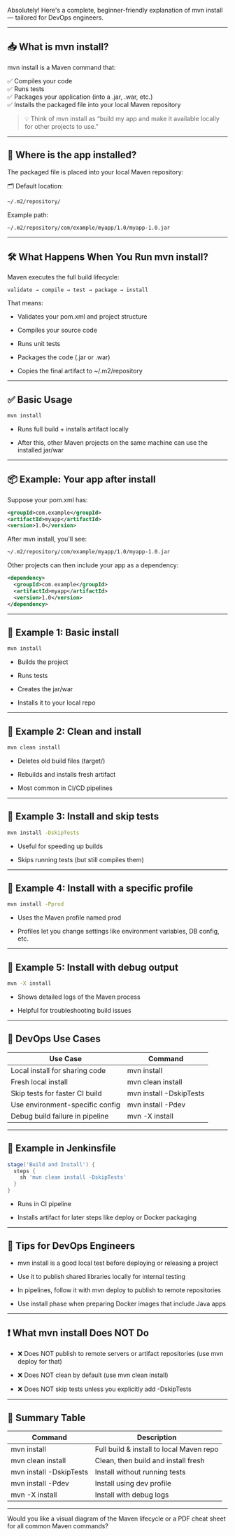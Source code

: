 Absolutely! Here's a complete, beginner-friendly explanation of mvn install — tailored for DevOps engineers.

---

## 📥 What is mvn install?

mvn install is a Maven command that:

✅ Compiles your code  
✅ Runs tests  
✅ Packages your application (into a .jar, .war, etc.)  
✅ Installs the packaged file into your local Maven repository

> 💡 Think of mvn install as “build my app and make it available locally for other projects to use.”

---

## 📍 Where is the app installed?

The packaged file is placed into your local Maven repository:

🗂️ Default location:

```bash
~/.m2/repository/
```

Example path:

```bash
~/.m2/repository/com/example/myapp/1.0/myapp-1.0.jar
```

---

## 🛠️ What Happens When You Run mvn install?

Maven executes the full build lifecycle:

```
validate → compile → test → package → install
```

That means:

- Validates your pom.xml and project structure
    
- Compiles your source code
    
- Runs unit tests
    
- Packages the code (.jar or .war)
    
- Copies the final artifact to ~/.m2/repository
    

---

## ✅ Basic Usage

```bash
mvn install
```

- Runs full build + installs artifact locally
    
- After this, other Maven projects on the same machine can use the installed jar/war
    

---

## 📦 Example: Your app after install

Suppose your pom.xml has:

```xml
<groupId>com.example</groupId>
<artifactId>myapp</artifactId>
<version>1.0</version>
```

After mvn install, you'll see:

```bash
~/.m2/repository/com/example/myapp/1.0/myapp-1.0.jar
```

Other projects can then include your app as a dependency:

```xml
<dependency>
  <groupId>com.example</groupId>
  <artifactId>myapp</artifactId>
  <version>1.0</version>
</dependency>
```

---

## 🧪 Example 1: Basic install

```bash
mvn install
```

- Builds the project
    
- Runs tests
    
- Creates the jar/war
    
- Installs it to your local repo
    

---

## 🧪 Example 2: Clean and install

```bash
mvn clean install
```

- Deletes old build files (target/)
    
- Rebuilds and installs fresh artifact
    
- Most common in CI/CD pipelines
    

---

## 🧪 Example 3: Install and skip tests

```bash
mvn install -DskipTests
```

- Useful for speeding up builds
    
- Skips running tests (but still compiles them)
    

---

## 🧪 Example 4: Install with a specific profile

```bash
mvn install -Pprod
```

- Uses the Maven profile named prod
    
- Profiles let you change settings like environment variables, DB config, etc.
    

---

## 🧪 Example 5: Install with debug output

```bash
mvn -X install
```

- Shows detailed logs of the Maven process
    
- Helpful for troubleshooting build issues
    

---

## 🔁 DevOps Use Cases

|Use Case|Command|
|---|---|
|Local install for sharing code|mvn install|
|Fresh local install|mvn clean install|
|Skip tests for faster CI build|mvn install -DskipTests|
|Use environment-specific config|mvn install -Pdev|
|Debug build failure in pipeline|mvn -X install|

---

## 🤖 Example in Jenkinsfile

```groovy
stage('Build and Install') {
  steps {
    sh 'mvn clean install -DskipTests'
  }
}
```

- Runs in CI pipeline
    
- Installs artifact for later steps like deploy or Docker packaging
    

---

## 🧠 Tips for DevOps Engineers

- mvn install is a good local test before deploying or releasing a project
    
- Use it to publish shared libraries locally for internal testing
    
- In pipelines, follow it with mvn deploy to publish to remote repositories
    
- Use install phase when preparing Docker images that include Java apps
    

---

## ❗ What mvn install Does NOT Do

- ❌ Does NOT publish to remote servers or artifact repositories (use mvn deploy for that)
    
- ❌ Does NOT clean by default (use mvn clean install)
    
- ❌ Does NOT skip tests unless you explicitly add -DskipTests
    

---

## 📝 Summary Table

|Command|Description|
|---|---|
|mvn install|Full build & install to local Maven repo|
|mvn clean install|Clean, then build and install fresh|
|mvn install -DskipTests|Install without running tests|
|mvn install -Pdev|Install using dev profile|
|mvn -X install|Install with debug logs|

---

Would you like a visual diagram of the Maven lifecycle or a PDF cheat sheet for all common Maven commands?